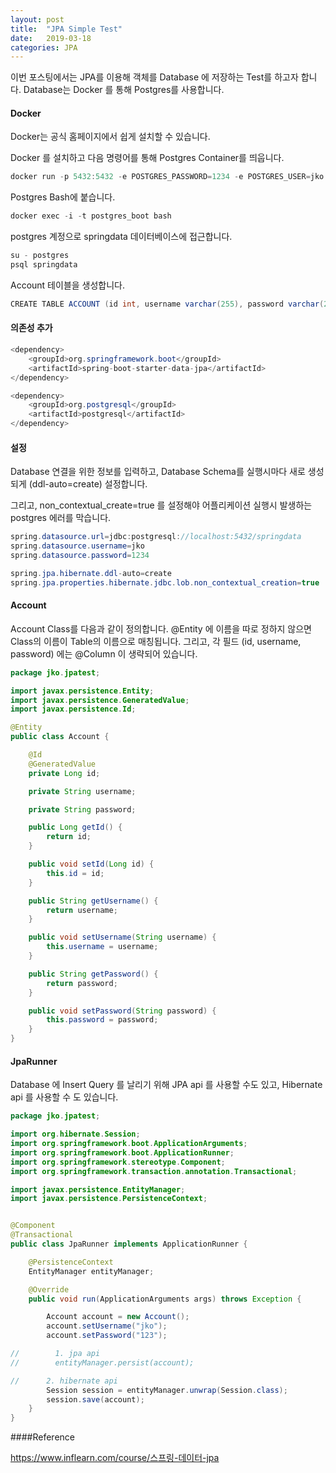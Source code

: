 ```yaml
---
layout: post
title:  "JPA Simple Test"
date:   2019-03-18
categories: JPA
---
```


이번 포스팅에서는 JPA를 이용해 객체를 Database 에 저장하는 Test를 하고자 합니다. Database는 Docker 를 통해 Postgres를 사용합니다.

#### Docker

Docker는 공식 홈페이지에서 쉽게 설치할 수 있습니다. 

Docker 를 설치하고 다음 명령어를 통해 Postgres Container를 띄웁니다.

```java
docker run -p 5432:5432 -e POSTGRES_PASSWORD=1234 -e POSTGRES_USER=jko -e POSTGRES_DB=springdata --name postgres_boot -d postgres
```

Postgres Bash에 붙습니다.

```java
docker exec -i -t postgres_boot bash
```

postgres 계정으로 springdata 데이터베이스에 접근합니다.

```java
su - postgres
psql springdata
```

Account 테이블을 생성합니다.

```java
CREATE TABLE ACCOUNT (id int, username varchar(255), password varchar(255));
```

#### 의존성 추가

```java
<dependency>
    <groupId>org.springframework.boot</groupId>
    <artifactId>spring-boot-starter-data-jpa</artifactId>
</dependency>

<dependency>
	<groupId>org.postgresql</groupId>
	<artifactId>postgresql</artifactId>
</dependency>
```

#### 설정

Database 연결을 위한 정보를 입력하고, Database Schema를 실행시마다 새로 생성되게 (ddl-auto=create) 설정합니다. 

그리고, non_contextual_create=true 를 설정해야 어플리케이션 실행시 발생하는postgres 에러를 막습니다. 

```java
spring.datasource.url=jdbc:postgresql://localhost:5432/springdata
spring.datasource.username=jko
spring.datasource.password=1234

spring.jpa.hibernate.ddl-auto=create
spring.jpa.properties.hibernate.jdbc.lob.non_contextual_creation=true
```

#### Account

Account Class를 다음과 같이 정의합니다. @Entity 에 이름을 따로 정하지 않으면 Class의 이름이 Table의 이름으로 매칭됩니다. 그리고, 각 필드 (id, username, password) 에는 @Column 이 생략되어 있습니다.

```java
package jko.jpatest;

import javax.persistence.Entity;
import javax.persistence.GeneratedValue;
import javax.persistence.Id;

@Entity
public class Account {

    @Id
    @GeneratedValue
    private Long id;

    private String username;

    private String password;

    public Long getId() {
        return id;
    }

    public void setId(Long id) {
        this.id = id;
    }

    public String getUsername() {
        return username;
    }

    public void setUsername(String username) {
        this.username = username;
    }

    public String getPassword() {
        return password;
    }

    public void setPassword(String password) {
        this.password = password;
    }
}
```

#### JpaRunner

Database 에 Insert Query 를 날리기 위해 JPA api 를 사용할 수도 있고, Hibernate api 를 사용할 수 도 있습니다.

```java
package jko.jpatest;

import org.hibernate.Session;
import org.springframework.boot.ApplicationArguments;
import org.springframework.boot.ApplicationRunner;
import org.springframework.stereotype.Component;
import org.springframework.transaction.annotation.Transactional;

import javax.persistence.EntityManager;
import javax.persistence.PersistenceContext;


@Component
@Transactional
public class JpaRunner implements ApplicationRunner {

    @PersistenceContext
    EntityManager entityManager;

    @Override
    public void run(ApplicationArguments args) throws Exception {

        Account account = new Account();
        account.setUsername("jko");
        account.setPassword("123");

//        1. jpa api
//        entityManager.persist(account);

//		2. hibernate api
        Session session = entityManager.unwrap(Session.class);
        session.save(account);
    }
}
```

####Reference

https://www.inflearn.com/course/스프링-데이터-jpa